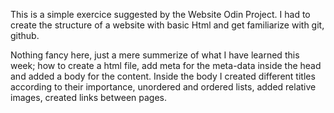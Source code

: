 This is a simple exercice suggested by the Website Odin Project. I had to create the structure of a website with basic Html and get familiarize with git, github.

Nothing fancy here, just a mere summerize of what I have learned this week; how to create a html file, add meta for the meta-data inside the head and added a body for the content. Inside the body I created different titles according to their importance, unordered and ordered lists, added relative images, created links between pages.